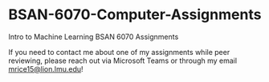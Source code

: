 # BSAN-6070-Computer-Assignments
Intro to Machine Learning BSAN 6070 Assignments

If you need to contact me about one of my assignments while peer reviewing, please reach out via Microsoft Teams or through my email mrice15@lion.lmu.edu!
